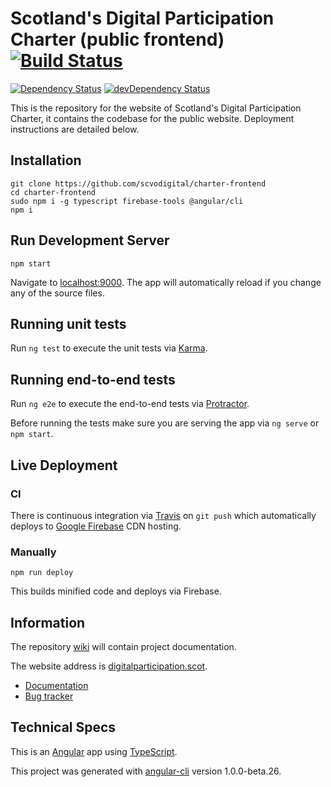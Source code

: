 # Scotland's Digital Participation Charter (public frontend) [![Build Status](https://travis-ci.org/scvodigital/charter-frontend.svg?branch=master)](https://travis-ci.org/scvodigital/charter-frontend)

[![Dependency Status](https://david-dm.org/scvodigital/charter-frontend/master.svg)](https://david-dm.org/scvodigital/charter-frontend/master) [![devDependency Status](https://david-dm.org/scvodigital/charter-frontend/master/dev-status.svg)](https://david-dm.org/scvodigital/charter-frontend/master#info=devDependencies)

This is the repository for the website of Scotland's Digital Participation Charter, it contains the codebase for the public website. Deployment instructions are detailed below.

## Installation
```
git clone https://github.com/scvodigital/charter-frontend
cd charter-frontend
sudo npm i -g typescript firebase-tools @angular/cli
npm i
```

## Run Development Server
```
npm start
```
Navigate to [localhost:9000](http://localhost:9000). The app will automatically reload if you change any of the source files.

## Running unit tests
Run `ng test` to execute the unit tests via [Karma](https://karma-runner.github.io).

## Running end-to-end tests
Run `ng e2e` to execute the end-to-end tests via [Protractor](http://www.protractortest.org/).

Before running the tests make sure you are serving the app via `ng serve` or `npm start`.

## Live Deployment
### CI
There is continuous integration via [Travis](https://travis-ci.org) on `git push` which automatically deploys to [Google Firebase](https://firebase.google.com) CDN hosting.

### Manually
```
npm run deploy
```
This builds minified code and deploys via Firebase.

## Information
The repository [wiki](https://github.com/scvodigital/charter-frontend/wiki) will contain project documentation.

The website address is [digitalparticipation.scot](https://digitalparticipation.scot).

* [Documentation](https://github.com/scvodigital/charter-frontend/wiki)
* [Bug tracker](https://github.com/scvodigital/charter-frontend/issues)

## Technical Specs
This is an [Angular](https://angular.io) app using [TypeScript](https://www.typescriptlang.org).

This project was generated with [angular-cli](https://github.com/angular/angular-cli) version 1.0.0-beta.26.
